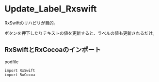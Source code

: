 # Update_Label_Rxswift
RxSwiftのリハビリが目的。

ボタンを押下したりテキストの値を更新すると、ラベルの値も更新されるだけ。

## RxSwiftとRxCocoaのインポート
podfile
``` 
import RxSwift
import RxCocoa
```
